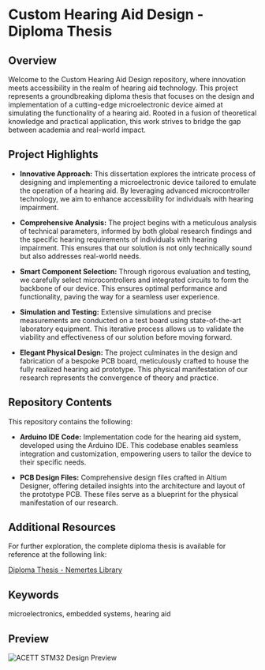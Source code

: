 # Custom Hearing Aid Design - Diploma Thesis

## Overview

Welcome to the Custom Hearing Aid Design repository, where innovation meets accessibility in the realm of hearing aid technology. This project represents a groundbreaking diploma thesis that focuses on the design and implementation of a cutting-edge microelectronic device aimed at simulating the functionality of a hearing aid. Rooted in a fusion of theoretical knowledge and practical application, this work strives to bridge the gap between academia and real-world impact.

## Project Highlights

- **Innovative Approach:** This dissertation explores the intricate process of designing and implementing a microelectronic device tailored to emulate the operation of a hearing aid. By leveraging advanced microcontroller technology, we aim to enhance accessibility for individuals with hearing impairment.

- **Comprehensive Analysis:** The project begins with a meticulous analysis of technical parameters, informed by both global research findings and the specific hearing requirements of individuals with hearing impairment. This ensures that our solution is not only technically sound but also addresses real-world needs.

- **Smart Component Selection:** Through rigorous evaluation and testing, we carefully select microcontrollers and integrated circuits to form the backbone of our device. This ensures optimal performance and functionality, paving the way for a seamless user experience.

- **Simulation and Testing:** Extensive simulations and precise measurements are conducted on a test board using state-of-the-art laboratory equipment. This iterative process allows us to validate the viability and effectiveness of our solution before moving forward.

- **Elegant Physical Design:** The project culminates in the design and fabrication of a bespoke PCB board, meticulously crafted to house the fully realized hearing aid prototype. This physical manifestation of our research represents the convergence of theory and practice.

## Repository Contents

This repository contains the following:

- **Arduino IDE Code:** Implementation code for the hearing aid system, developed using the Arduino IDE. This codebase enables seamless integration and customization, empowering users to tailor the device to their specific needs.

- **PCB Design Files:** Comprehensive design files crafted in Altium Designer, offering detailed insights into the architecture and layout of the prototype PCB. These files serve as a blueprint for the physical manifestation of our research.

## Additional Resources

For further exploration, the complete diploma thesis is available for reference at the following link:

[Diploma Thesis - Nemertes Library](https://nemertes.library.upatras.gr/items/dee14091-035d-41c2-a240-8a178baa6b48)

## Keywords

microelectronics, embedded systems, hearing aid

## Preview
![ACETT STM32 Design Preview](top.jpg)
